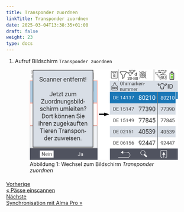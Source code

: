 ```yaml
---
title: Transponder zuordnen
linkTitle: Transponder zuordnen
date: 2025-03-04T13:38:35+01:00
draft: false
weight: 23
type: docs
---
```


1. Aufruf Bildschirm `Transponder zuordnen`

    <figure class="figure mt-2">
        <img src="../images/aufruf-transponder-zuordnen.png" class="border border-2 figure-img img-fluid rounded p-3" align="bottom" alt="Wechsel zu Bildschirm Transponder verknüpfen" title="Transponder verknüpfen" />
        <a name="link-transponder" ><figcaption class="figure-caption fs-6">Abbildung 1: Wechsel zum Bildschirm <span style="font-style: italic;">Transponder zuordnen</span></figcaption></a>
    </figure>

<div style="max-width: 80%; margin-top: 20px;">
<div class="container-fluid">
  <div class="row">
    <div class="col">
      <div class="d-grid gap-2">
        <a class="text-start btn btn-lg btn-outline-primary" role="button"  href="../scan_tierpaesse/"><span class="fs-6">Vorherige</span><br><span class="fs-4 fw-semibold">« Pässe einscannen</span></a>
      </div>
    </div>
    <div class="col">
      <div class="d-grid gap-2">
        <a class="btn btn-lg btn-outline-primary text-end" role="button" href="../synchronisation/"><span class="fs-6">Nächste</span><br><span class="fs-4 fw-semibold">Synchronisation mit Alma Pro »</span></a>
      </div>
    </div>
  </div>
</div>
<div>
